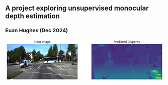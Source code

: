 ## A project exploring unsupervised monocular depth estimation
### Euan Hughes (Dec 2024)

![](./best_result.png)
